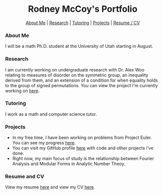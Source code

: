 

<h1 align="center">Rodney McCoy's Portfolio</h1>

<div align="center">
  <p align="center"> <a href="#about-me">About Me</a> | <a href="#research">Research</a> | <a href="#tutoring">Tutoring</a> | <a href="#projects">Projects</a> | <a href="#resume-and-cv">Resume / CV</a> </p>
</div>


<h3 align="left">About Me</h3>

<p> I will be a math Ph.D. student at the University of Utah starting in August. </p>


<h3 align="left">Research</h3>


<p>I am currently working on undergraduate research with Dr. Alex Woo relating to measures of disorder on the symmetric group, an inequality derived from them, and an extension of a condition for when equality holds to the group of signed permutations. You can view the project I'm currently working on <a href="https://github.com/RodneyMcCoy/shallow-permutations">here</a>.</p>


<h3 align="left">Tutoring</h3>


<p>I work as a math and computer science tutor.</p>


<h3 align="left">Projects</h3>


<ul>
  <li>In my free time, I have been working on problems from Project Euler. You can see my progress <a href = "https://projecteuler.net/progress=RodneyMcCoy">here</a>.</li>
  <li>You can visit my GitHub profile <a href="https://github.com/RodneyMcCoy">here</a> with code and other projects i've done.</li>
  <li>Right now, my main focus of study is the relationship between Fourier Analysis and Modular Forms in Analytic Number Theoy.</li>
</ul>


<h3 align="left">Resume and CV</h3>


<p>View my resume <a href="Resume.pdf">here</a> and view my CV <a href="CV.pdf">here</a>.</p>
